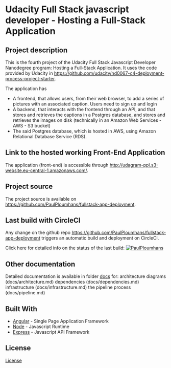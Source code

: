 # Udacity Full Stack javascript developer - Hosting a Full-Stack Application

## Project description

This is the fourth project of the Udacity Full Stack Javascript Developer Nanodegree program: Hosting a Full-Stack Application. It uses the code provided by Udacity in https://github.com/udacity/nd0067-c4-deployment-process-project-starter.

The application has
* A frontend, that allows users, from their web browser, to add a series of pictures with an associated caption. Users need to sign up and login
* A backend, that interacts with the frontend through an API, and that stores and retrieves the captions in a Postgres database, and stores and retrieves the images on disk (technically in an Amazon Web Services - AWS - S3 bucket)
* The said Postgres database, which is hosted in AWS, using Amazon Relational Database Service (RDS).

## Link to the hosted working Front-End Application

The application (front-end) is accessible through http://udagram-ppl.s3-website.eu-central-1.amazonaws.com/.

## Project source

The project source is available on https://github.com/PaulPloumhans/fullstack-app-deployment. 

## Last build with CircleCI

Any change on the github repo https://github.com/PaulPloumhans/fullstack-app-deployment triggers an automatic build and deployment on CircleCI.

Click here for detailed info on the status of the last build: [![PaulPloumhans](https://circleci.com/gh/PaulPloumhans/fullstack-app-deployment.svg?style=svg)](https://circleci.com/gh/PaulPloumhans/fullstack-app-deployment)

## Other documentation

Detailed documentation is available in folder [docs](docs) for:
    architecture diagrams (docs/architecture.md)
    dependencies (docs/dependencies.md)
    infrastructure (docs/infrastructure.md)
    the pipeline process (docs/pipeline.md)

## Built With

- [Angular](https://angular.io/) - Single Page Application Framework
- [Node](https://nodejs.org) - Javascript Runtime
- [Express](https://expressjs.com/) - Javascript API Framework

## License

[License](LICENSE.txt)